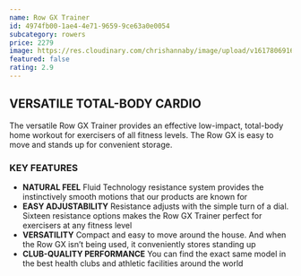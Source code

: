 ```yaml
---
name: Row GX Trainer
id: 4974fb00-1ae4-4e71-9659-9ce63a0e0054
subcategory: rowers
price: 2279
image: https://res.cloudinary.com/chrishannaby/image/upload/v1617806916/lifefitness/RowerGX-1000x1000_mjm7jn.jpg
featured: false
rating: 2.9
---
```


## VERSATILE TOTAL-BODY CARDIO

The versatile Row GX Trainer provides an effective low-impact, total-body home workout for exercisers of all fitness levels. The Row GX is easy to move and stands up for convenient storage.

### KEY FEATURES

- **NATURAL FEEL**
  Fluid Technology resistance system provides the instinctively smooth motions that our products are known for
- **EASY ADJUSTABILITY**
  Resistance adjusts with the simple turn of a dial. Sixteen resistance options makes the Row GX Trainer perfect for exercisers at any fitness level
- **VERSATILITY**
  Compact and easy to move around the house. And when the Row GX isn’t being used, it conveniently stores standing up
- **CLUB-QUALITY PERFORMANCE**
  You can find the exact same model in the best health clubs and athletic facilities around the world

